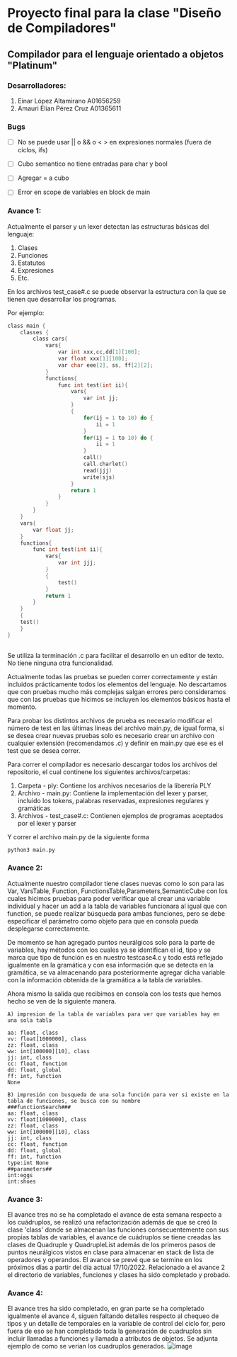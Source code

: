 # Proyecto final para la clase "Diseño de Compiladores"
## Compilador para el lenguaje orientado a objetos "Platinum"
### Desarrolladores: 
1. Einar López Altamirano A01656259
2. Amauri Elian Pérez Cruz A01365611


### Bugs
- [ ] No se puede usar || o && o < > en expresiones normales (fuera de ciclos, ifs)
- [ ] Cubo semantico no tiene entradas para char y bool
- [ ] Agregar = a cubo
- [ ] Error en scope de variables en block de main


### Avance 1:
Actualmente el parser y un lexer detectan las estructuras básicas del lenguaje:
1. Clases
2. Funciones
3. Estatutos
4. Expresiones
5. Etc.

En los archivos test_case#.c se puede observar la estructura con la que se tienen que desarrollar los programas. 

Por ejemplo:
```c
class main {
    classes {
        class cars{
            vars{
                var int xxx,cc,dd[1][100];
                var float xxx[1][100];
                var char eee[2], ss, ff[2][2];
            }
            functions{
                func int test(int ii){
                    vars{
                        var int jj;
                    }
                    {
                        for(ij = 1 to 10) do {
                            ii = 1
                        }
                        for(ij = 1 to 10) do {
                            ii = 1
                        }
                        call()
                        call.charlet()
                        read(jjj)
                        write(sjs)
                    }
                    return 1
                }    
            }
        }
    } 
    vars{
        var float jj;
    }
    functions{
        func int test(int ii){
            vars{
                var int jjj;
            }
            {
                test()
            }
            return 1
        }
    }
    {
    test()
    }
}
             
```
Se utiliza la terminación .c para facilitar el desarrollo en un editor de texto. No tiene ninguna otra funcionalidad.

Actualmente todas las pruebas se pueden correr correctamente y están incluidos prácticamente todos los elementos del lenguaje. No descartamos que con pruebas mucho más complejas salgan errores pero consideramos que con las pruebas que hicimos se incluyen los elementos básicos hasta el momento.

Para probar los distintos archivos de prueba es necesario modificar el número de test en las últimas lineas del archivo main.py, de igual forma, si se desea crear nuevas pruebas solo es necesario crear un archivo con cualquier extensión (recomendamos .c) y definir en main.py que ese es el test que se desea correr. 

Para correr el compilador es necesario descargar todos los archivos del repositorio, el cual continene los siguientes archivos/carpetas:
1. Carpeta - ply: Contiene los archivos necesarios de la liberería PLY 
2. Archivo - main.py: Contiene la implementación del lexer y parser, incluido los tokens, palabras reservadas, expresiones regulares y gramáticas
3. Archivos - test_case#.c: Contienen ejemplos de programas aceptados por el lexer y parser

Y correr el archivo main.py de la siguiente forma

```bash
python3 main.py
```


### Avance 2:
Actualmente nuestro compilador tiene clases nuevas como lo son para las Var, VarsTable, Function, FunctionsTable,Parameters,SemanticCube con los cuales hicimos pruebas para poder verificar que al crear una variable individual y hacer un add a la tabla de variables funcionara al igual que con function, se puede realizar búsqueda para ambas funciones, pero se debe especificar el parámetro como objeto para que en consola pueda desplegarse correctamente.


De momento se han agregado puntos neurálgicos solo para la parte de variables, hay métodos con los cuales ya se identifican el id, tipo y se marca que tipo de función es en nuestro testcase4.c y todo está reflejado igualmente en la gramática y con esa información que se detecta en la gramática, se va almacenando para posteriormente agregar dicha variable con la información obtenida de la gramática a la tabla de variables.

Ahora mismo la salida que recibimos en consola con los tests que hemos hecho se ven de la siguiente manera.
```
A) impresion de la tabla de variables para ver que variables hay en una sola tabla

aa: float, class
vv: float[1000000], class
zz: float, class
ww: int[100000][10], class
jj: int, class
cc: float, function
dd: float, global
ff: int, function
None
```

```
B) impresión con busqueda de una sola función para ver si existe en la tabla de funciones, se busca con su nombre
###functionSearch###
aa: float, class
vv: float[1000000], class
zz: float, class
ww: int[100000][10], class
jj: int, class
cc: float, function
dd: float, global
ff: int, function
type:int None
##parameters##
int:eggs
int:shoes
```


### Avance 3:
El avance tres no se ha completado el avance de esta semana respecto a los cuádruplos, se realizó una refactorización además de que se creó la clase 'class' donde se almacenan las funciones consecuentemente con sus propias tablas de variables, el avance de cuádruplos se tiene creadas las clases de Quadruple y QuadrupleList además de los primeros pasos de puntos neurálgicos vistos en clase para almacenar en stack de lista de operadores y operandos. El avance se prevé que se termine en los próximos días a partir del día actual 17/10/2022. Relacionado a el avance 2 el directorio de variables, funciones y clases ha sido completado y probado.


### Avance 4:
El avance tres ha sido completado, en gran parte se ha completado igualmente el avance 4, siguen faltando detalles respecto al chequeo de tipos y un detalle de temporales en la variable de control del ciclo for, pero fuera de eso se han completado toda la generación de cuadruplos sin incluir llamadas a funciones y llamada a atributos de objetos. Se adjunta ejemplo de como se verian los cuadruplos generados.
![image](https://user-images.githubusercontent.com/52212675/200008137-4852d4c7-97be-4b22-99c8-ade79b49b035.png)

